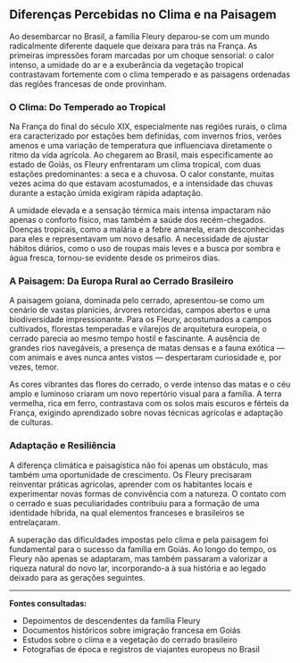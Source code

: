 ## Diferenças Percebidas no Clima e na Paisagem

Ao desembarcar no Brasil, a família Fleury deparou-se com um mundo radicalmente diferente daquele que deixara para trás na França. As primeiras impressões foram marcadas por um choque sensorial: o calor intenso, a umidade do ar e a exuberância da vegetação tropical contrastavam fortemente com o clima temperado e as paisagens ordenadas das regiões francesas de onde provinham.

### O Clima: Do Temperado ao Tropical

Na França do final do século XIX, especialmente nas regiões rurais, o clima era caracterizado por estações bem definidas, com invernos frios, verões amenos e uma variação de temperatura que influenciava diretamente o ritmo da vida agrícola. Ao chegarem ao Brasil, mais especificamente ao estado de Goiás, os Fleury enfrentaram um clima tropical, com duas estações predominantes: a seca e a chuvosa. O calor constante, muitas vezes acima do que estavam acostumados, e a intensidade das chuvas durante a estação úmida exigiram rápida adaptação.

A umidade elevada e a sensação térmica mais intensa impactaram não apenas o conforto físico, mas também a saúde dos recém-chegados. Doenças tropicais, como a malária e a febre amarela, eram desconhecidas para eles e representavam um novo desafio. A necessidade de ajustar hábitos diários, como o uso de roupas mais leves e a busca por sombra e água fresca, tornou-se evidente desde os primeiros dias.

### A Paisagem: Da Europa Rural ao Cerrado Brasileiro

A paisagem goiana, dominada pelo cerrado, apresentou-se como um cenário de vastas planícies, árvores retorcidas, campos abertos e uma biodiversidade impressionante. Para os Fleury, acostumados a campos cultivados, florestas temperadas e vilarejos de arquitetura europeia, o cerrado parecia ao mesmo tempo hostil e fascinante. A ausência de grandes rios navegáveis, a presença de matas densas e a fauna exótica — com animais e aves nunca antes vistos — despertaram curiosidade e, por vezes, temor.

As cores vibrantes das flores do cerrado, o verde intenso das matas e o céu amplo e luminoso criaram um novo repertório visual para a família. A terra vermelha, rica em ferro, contrastava com os solos mais escuros e férteis da França, exigindo aprendizado sobre novas técnicas agrícolas e adaptação de culturas.

### Adaptação e Resiliência

A diferença climática e paisagística não foi apenas um obstáculo, mas também uma oportunidade de crescimento. Os Fleury precisaram reinventar práticas agrícolas, aprender com os habitantes locais e experimentar novas formas de convivência com a natureza. O contato com o cerrado e suas peculiaridades contribuiu para a formação de uma identidade híbrida, na qual elementos franceses e brasileiros se entrelaçaram.

A superação das dificuldades impostas pelo clima e pela paisagem foi fundamental para o sucesso da família em Goiás. Ao longo do tempo, os Fleury não apenas se adaptaram, mas também passaram a valorizar a riqueza natural do novo lar, incorporando-a à sua história e ao legado deixado para as gerações seguintes.

---

**Fontes consultadas:**  
- Depoimentos de descendentes da família Fleury  
- Documentos históricos sobre imigração francesa em Goiás  
- Estudos sobre o clima e a vegetação do cerrado brasileiro  
- Fotografias de época e registros de viajantes europeus no Brasil